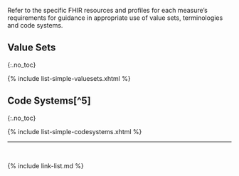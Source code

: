 
Refer to the specific FHIR resources and profiles for each measure’s requirements for guidance in appropriate use of value sets, terminologies and code systems.

## Value Sets
{:.no_toc}

{% include list-simple-valuesets.xhtml %}

## Code Systems[^5]
{:.no_toc}

{% include list-simple-codesystems.xhtml %}

---

<br />

{% include link-list.md %}
